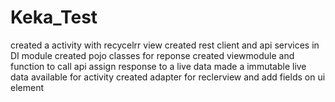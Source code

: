 # Keka_Test
created a activity with recycelrr view
created rest client and api services in DI module
created pojo classes for reponse
created viewmodule and function to call api 
assign response to a live data 
made a immutable live data available for activity
created adapter for reclerview and add fields on ui element


